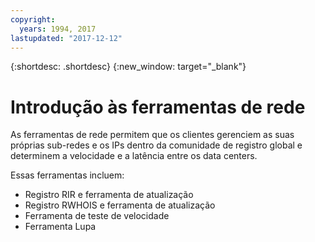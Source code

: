```yaml
---
copyright:
  years: 1994, 2017
lastupdated: "2017-12-12"
---
```


{:shortdesc: .shortdesc}
{:new_window: target="_blank"}

# Introdução às ferramentas de rede

As ferramentas de rede permitem que os clientes gerenciem as suas próprias sub-redes e os IPs dentro da comunidade de registro
global e determinem a velocidade e a latência entre os data centers. 

Essas ferramentas incluem:
 * Registro RIR e ferramenta de atualização
 * Registro RWHOIS e ferramenta de atualização
 * Ferramenta de teste de velocidade
 * Ferramenta Lupa
